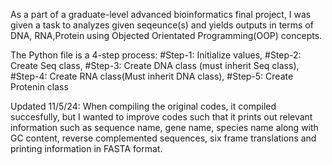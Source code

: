 As a part of a graduate-level advanced bioinformatics final project, I was given a task to analyzes given seqeunce(s) and yields outputs
in terms of DNA, RNA,Protein using Objected Orientated Programming(OOP) concepts.

The Python file is a 4-step process: #Step-1: Initialize values, #Step-2: Create Seq class, #Step-3: Create DNA class (must inherit Seq class), #Step-4: Create RNA class(Must inherit DNA class), #Step-5: Create Protenin class

Updated 11/5/24:
When compiling the original codes, it compiled succesfully, but I wanted to improve codes such that it prints out relevant information such as sequence name, gene name, species name along with GC content, reverse complemented sequences, six frame translations and printing information in FASTA format.
